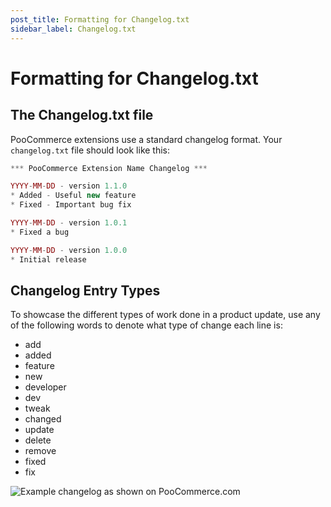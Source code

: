```yaml
---
post_title: Formatting for Changelog.txt
sidebar_label: Changelog.txt
---
```


# Formatting for Changelog.txt

## The Changelog.txt file

PooCommerce extensions use a standard changelog format. Your `changelog.txt` file should look like this:

```php
*** PooCommerce Extension Name Changelog ***

YYYY-MM-DD - version 1.1.0
* Added - Useful new feature
* Fixed - Important bug fix

YYYY-MM-DD - version 1.0.1
* Fixed a bug

YYYY-MM-DD - version 1.0.0
* Initial release
```

## Changelog Entry Types

To showcase the different types of work done in a product update, use any of the following words to denote what type of change each line is:

- add
- added
- feature
- new
- developer
- dev
- tweak
- changed
- update
- delete
- remove
- fixed
- fix

![Example changelog as shown on PooCommerce.com](https://poocommerce.com/wp-content/uploads/2023/12/image-9.png)
